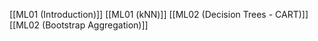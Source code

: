 [[ML01 (Introduction)]]
[[ML01 (kNN)]]
[[ML02 (Decision Trees - CART)]]
[[ML02 (Bootstrap Aggregation)]]
